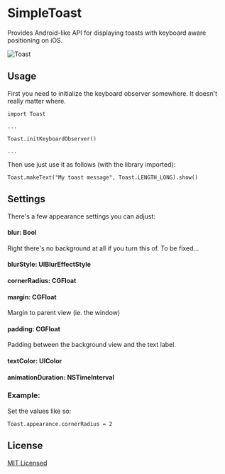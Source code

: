 # SimpleToast
Provides Android-like API for displaying toasts with keyboard aware positioning on iOS.

![Toast](https://raw.githubusercontent.com/lohmander/iOS-Toast/master/screencast.gif)

## Usage

First you need to initialize the keyboard observer somewhere. It doesn't really matter where.

```
import Toast

...

Toast.initKeyboardObserver()

...

```

Then use just use it as follows (with the library imported):

```
Toast.makeText("My toast message", Toast.LENGTH_LONG).show()
```

## Settings

There's a few appearance settings you can adjust:

#### blur: Bool
Right there's no background at all if you turn this of. To be fixed...

#### blurStyle: UIBlurEffectStyle
#### cornerRadius: CGFloat
#### margin: CGFloat
Margin to parent view (ie. the window)

#### padding: CGFloat
Padding between the background view and the text label.

#### textColor: UIColor
#### animationDuration: NSTimeInterval


### Example:

Set the values like so:

```
Toast.appearance.cornerRadius = 2
```

## License
[MIT Licensed](https://github.com/lohmander/iOS-Toast/blob/master/LICENSE)